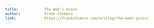 ```yaml
---
title:            The Web’s Grain
author:           Frank Chimero
link:             https://frankchimero.com/writing/the-webs-grain/
---
```

